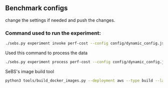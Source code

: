 ## Benchmark configs
change the settings if needed and push the changes.

### Command used to run the experiment:
```bash
./sebs.py experiment invoke perf-cost --config config/dynamic_config.json --deployment aws --output-dir experiments-result/aws/3_dynamic-html --output-file out_invoke.log
```

Used this command to process the data
```bash
./sebs.py experiment process perf-cost --config config/dynamic_config.json --deployment aws --output-dir experiments-result/aws/3_dynamic-html --output-file out_process.log
```

SeBS's image build tool
```bash
python3 tools/build_docker_images.py --deployment aws --type build --language python --language-version 3.8
```